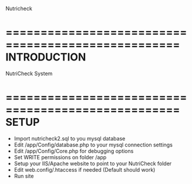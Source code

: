 Nutricheck

===================================================
INTRODUCTION
===================================================
NutriCheck System



===================================================
SETUP
===================================================
- Import nutricheck2.sql to you mysql database
- Edit /app/Config/database.php to your mysql connection settings
- Edit /app/Config/Core.php for debugging options
- Set WRITE permissions on folder /app
- Setup your IIS/Apache website to point to your NutriCheck folder
- Edit web.config/.htaccess if needed (Default should work)
- Run site
